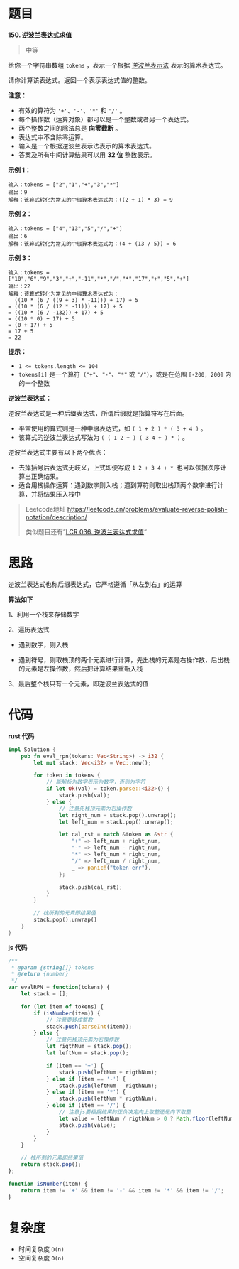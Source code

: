 # 题目

**150. 逆波兰表达式求值**

> 中等

给你一个字符串数组 `tokens` ，表示一个根据 [逆波兰表示法](https://baike.baidu.com/item/逆波兰式/128437) 表示的算术表达式。

请你计算该表达式。返回一个表示表达式值的整数。



**注意：**

- 有效的算符为 `'+'`、`'-'`、`'*'` 和 `'/'` 。
- 每个操作数（运算对象）都可以是一个整数或者另一个表达式。
- 两个整数之间的除法总是 **向零截断** 。
- 表达式中不含除零运算。
- 输入是一个根据逆波兰表示法表示的算术表达式。
- 答案及所有中间计算结果可以用 **32 位** 整数表示。



**示例 1：**

```
输入：tokens = ["2","1","+","3","*"]
输出：9
解释：该算式转化为常见的中缀算术表达式为：((2 + 1) * 3) = 9
```

**示例 2：**

```
输入：tokens = ["4","13","5","/","+"]
输出：6
解释：该算式转化为常见的中缀算术表达式为：(4 + (13 / 5)) = 6
```

**示例 3：**

```
输入：tokens = ["10","6","9","3","+","-11","*","/","*","17","+","5","+"]
输出：22
解释：该算式转化为常见的中缀算术表达式为：
  ((10 * (6 / ((9 + 3) * -11))) + 17) + 5
= ((10 * (6 / (12 * -11))) + 17) + 5
= ((10 * (6 / -132)) + 17) + 5
= ((10 * 0) + 17) + 5
= (0 + 17) + 5
= 17 + 5
= 22
```



**提示：**

- `1 <= tokens.length <= 104`
- `tokens[i]` 是一个算符（`"+"`、`"-"`、`"*"` 或 `"/"`），或是在范围 `[-200, 200]` 内的一个整数

 

**逆波兰表达式：**

逆波兰表达式是一种后缀表达式，所谓后缀就是指算符写在后面。

- 平常使用的算式则是一种中缀表达式，如 `( 1 + 2 ) * ( 3 + 4 )` 。
- 该算式的逆波兰表达式写法为 `( ( 1 2 + ) ( 3 4 + ) * )` 。

逆波兰表达式主要有以下两个优点：

- 去掉括号后表达式无歧义，上式即便写成 `1 2 + 3 4 + * `也可以依据次序计算出正确结果。
- 适合用栈操作运算：遇到数字则入栈；遇到算符则取出栈顶两个数字进行计算，并将结果压入栈中

> Leetcode地址 https://leetcode.cn/problems/evaluate-reverse-polish-notation/description/
>
> 类似题目还有”[LCR 036. 逆波兰表达式求值](https://leetcode.cn/problems/8Zf90G/)“ 



# 思路

逆波兰表达式也称后缀表达式，它严格遵循「从左到右」的运算



**算法如下**

1、利用一个栈来存储数字

2、遍历表达式

* 遇到数字，则入栈

* 遇到符号，则取栈顶的两个元素进行计算，先出栈的元素是右操作数，后出栈的元素是左操作数，然后把计算结果重新入栈

3、最后整个栈只有一个元素，即逆波兰表达式的值



# 代码

**rust 代码**

```rust
impl Solution {
    pub fn eval_rpn(tokens: Vec<String>) -> i32 {
        let mut stack: Vec<i32> = Vec::new();

        for token in tokens {
            // 能解析为数字表示为数字，否则为字符
            if let Ok(val) = token.parse::<i32>() {
                stack.push(val);
            } else {
                // 注意先栈顶元素为右操作数
                let right_num = stack.pop().unwrap();
                let left_num = stack.pop().unwrap();

                let cal_rst = match &token as &str {
                    "+" => left_num + right_num,
                    "-" => left_num - right_num,
                    "*" => left_num * right_num,
                    "/" => left_num / right_num,
                    _ => panic!("token err"),
                };

                stack.push(cal_rst);
            }
        }

        // 栈所剩的元素即结果值
        stack.pop().unwrap()
    }
}
```



**js 代码** 

```js
/**
 * @param {string[]} tokens
 * @return {number}
 */
var evalRPN = function(tokens) {
    let stack = [];

    for (let item of tokens) {
        if (isNumber(item)) {
            // 注意要转成整数
            stack.push(parseInt(item));
        } else {
            // 注意先栈顶元素为右操作数
            let rigthNum = stack.pop();
            let leftNum = stack.pop();

            if (item == '+') {
                stack.push(leftNum + rigthNum);
            } else if (item == '-') {
                stack.push(leftNum - rigthNum);
            } else if (item == '*') {
                stack.push(leftNum * rigthNum);
            } else if (item == '/') {
                // 注意js要根据结果的正负决定向上取整还是向下取整
                let value = leftNum / rigthNum > 0 ? Math.floor(leftNum / rigthNum) : Math.ceil(leftNum / rigthNum);
                stack.push(value);
            }
        }
    }

    // 栈所剩的元素即结果值
    return stack.pop();
};

function isNumber(item) {
    return item != '+' && item != '-' && item != '*' && item != '/';
}
```



# 复杂度

* 时间复杂度 `O(n)`
 * 空间复杂度 `O(n)`

